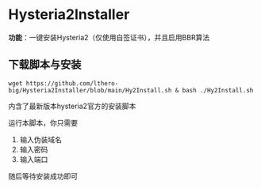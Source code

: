 # Hysteria2Installer

**功能**：一键安装Hysteria2（仅使用自签证书），并且启用BBR算法

## 下载脚本与安装
```
wget https://github.com/lthero-big/Hysteria2Installer/blob/main/Hy2Install.sh & bash ./Hy2Install.sh
```

内含了最新版本hysteria2官方的安装脚本

运行本脚本，你只需要

1. 输入伪装域名
2. 输入密码
3. 输入端口

随后等待安装成功即可

